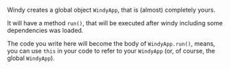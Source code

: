 Windy creates a global object `WindyApp`, that is (almost) completely yours.

It will have a method `run()`, that will be executed after windy including some
dependencies was loaded.

The code you write here will become the body of `WindyApp.run()`, means, you can
use `this` in your code to refer to your `WindyApp` (or, of course, the global
`WindyApp`).